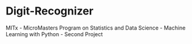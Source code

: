 # Digit-Recognizer
MITx - MicroMasters Program on Statistics and Data Science - Machine Learning with Python - Second Project
